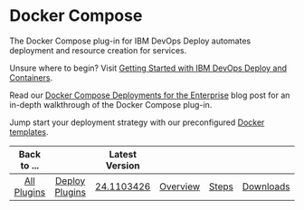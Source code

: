 
# Docker Compose

The Docker Compose plug-in for IBM DevOps Deploy automates deployment and resource creation for services.

Unsure where to begin? Visit [Getting Started with IBM DevOps Deploy and Containers](https://community.ibm.com/community/user/wasdevops/blogs/osman-burucu/2022/07/22/getting-started-with-urbancode-deploy-and-containe/).

Read our [Docker Compose Deployments for the Enterprise](https://developer.ibm.com/urbancode/2016/11/23/docker-compose-deployments-enterprise/) blog post for an in-depth walkthrough of the Docker Compose plug-in.

Jump start your deployment strategy with our preconfigured [Docker templates](https://github.com/IBM-UrbanCode/Templates-UCD).


|Back to ...||Latest Version||||
| :---: | :---: | :---: | :---: | :---: | :---: |
|[All Plugins](../../index.md)|[Deploy Plugins](../README.md)|[24.1103426](https://raw.githubusercontent.com/UrbanCode/IBM-UCD-PLUGINS/main/files/docker-compose/docker-compose-24.1174442.zip)|[Overview](overview.md)|[Steps](steps.md)|[Downloads](downloads.md)|

